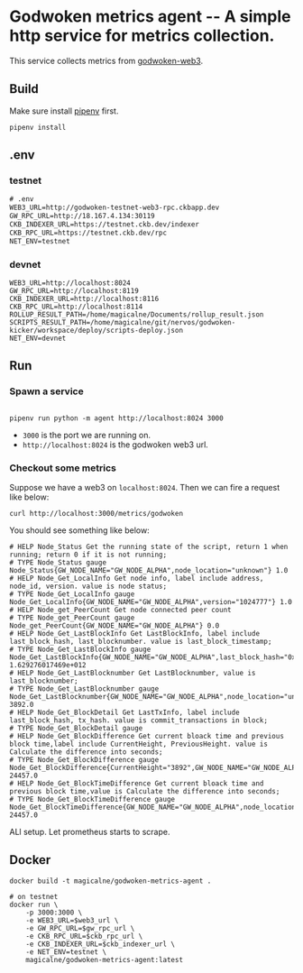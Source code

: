 # Godwoken metrics agent -- A simple http service for metrics collection.

This service collects metrics from [godwoken-web3](https://github.com/nervosnetwork/godwoken-web3).

## Build

Make sure install [pipenv](https://pipenv.pypa.io/en/latest/install/) first.

```shell
pipenv install
```
## .env

### testnet

```txt
# .env
WEB3_URL=http://godwoken-testnet-web3-rpc.ckbapp.dev
GW_RPC_URL=http://18.167.4.134:30119
CKB_INDEXER_URL=https://testnet.ckb.dev/indexer
CKB_RPC_URL=https://testnet.ckb.dev/rpc
NET_ENV=testnet
```

### devnet
```
WEB3_URL=http://localhost:8024
GW_RPC_URL=http://localhost:8119
CKB_INDEXER_URL=http://localhost:8116
CKB_RPC_URL=http://localhost:8114
ROLLUP_RESULT_PATH=/home/magicalne/Documents/rollup_result.json
SCRIPTS_RESULT_PATH=/home/magicalne/git/nervos/godwoken-kicker/workspace/deploy/scripts-deploy.json
NET_ENV=devnet
```

## Run

### Spawn a service

```shell

pipenv run python -m agent http://localhost:8024 3000
```

- `3000` is the port we are running on.
- `http://localhost:8024` is the godwoken web3 url.

### Checkout some metrics

Suppose we have a web3 on `localhost:8024`. Then we can fire a request like below:

```shell
curl http://localhost:3000/metrics/godwoken
```

You should see something like below:

```
# HELP Node_Status Get the running state of the script, return 1 when running; return 0 if it is not running;
# TYPE Node_Status gauge
Node_Status{GW_NODE_NAME="GW_NODE_ALPHA",node_location="unknown"} 1.0
# HELP Node_Get_LocalInfo Get node info, label include address, node_id, version. value is node status;
# TYPE Node_Get_LocalInfo gauge
Node_Get_LocalInfo{GW_NODE_NAME="GW_NODE_ALPHA",version="1024777"} 1.0
# HELP Node_get_PeerCount Get node connected peer count
# TYPE Node_get_PeerCount gauge
Node_get_PeerCount{GW_NODE_NAME="GW_NODE_ALPHA"} 0.0
# HELP Node_Get_LastBlockInfo Get LastBlockInfo, label include last_block_hash, last_blocknumber. value is last_block_timestamp;
# TYPE Node_Get_LastBlockInfo gauge
Node_Get_LastBlockInfo{GW_NODE_NAME="GW_NODE_ALPHA",last_block_hash="0x4afc4de1c32d07f123f4275ecd37a308b736330f2bc3e3fd5024a5728a32f76b",last_block_timestamp="1629276017469",last_blocknumber="3892",node_location="unknown"} 1.629276017469e+012
# HELP Node_Get_LastBlocknumber Get LastBlocknumber, value is last_blocknumber;
# TYPE Node_Get_LastBlocknumber gauge
Node_Get_LastBlocknumber{GW_NODE_NAME="GW_NODE_ALPHA",node_location="unknown"} 3892.0
# HELP Node_Get_BlockDetail Get LastTxInfo, label include last_block_hash, tx_hash. value is commit_transactions in block;
# TYPE Node_Get_BlockDetail gauge
# HELP Node_Get_BlockDifference Get current bloack time and previous block time,label include CurrentHeight, PreviousHeight. value is Calculate the difference into seconds;
# TYPE Node_Get_BlockDifference gauge
Node_Get_BlockDifference{CurrentHeight="3892",GW_NODE_NAME="GW_NODE_ALPHA",PreviousHeight="3891",node_location="unknown"} 24457.0
# HELP Node_Get_BlockTimeDifference Get current bloack time and previous block time,value is Calculate the difference into seconds;
# TYPE Node_Get_BlockTimeDifference gauge
Node_Get_BlockTimeDifference{GW_NODE_NAME="GW_NODE_ALPHA",node_location="unknown"} 24457.0
```

ALl setup. Let prometheus starts to scrape.

## Docker

```shell
docker build -t magicalne/godwoken-metrics-agent .

# on testnet
docker run \
	-p 3000:3000 \
	-e WEB3_URL=$web3_url \
	-e GW_RPC_URL=$gw_rpc_url \
	-e CKB_RPC_URL=$ckb_rpc_url \
	-e CKB_INDEXER_URL=$ckb_indexer_url \
	-e NET_ENV=testnet \
	magicalne/godwoken-metrics-agent:latest
```
